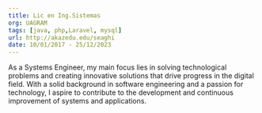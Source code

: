 ```yaml
---
title: Lic en Ing.Sistemas
org: UAGRAM
tags: [java, php,Laravel, mysql]
url: http://akazedu.edu/seaghi
date: 10/01/2017 - 25/12/2023
---
```


As a Systems Engineer, my main focus lies in solving technological problems and creating innovative solutions that drive progress in the digital field. With a solid background in software engineering and a passion for technology, I aspire to contribute to the development and continuous improvement of systems and applications.
